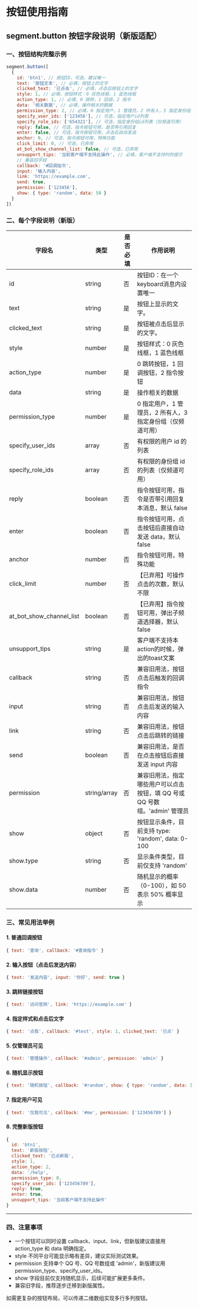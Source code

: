 # 按钮使用指南

## segment.button 按钮字段说明（新版适配）

### 一、按钮结构完整示例

```js
segment.button([
  {
    id: 'btn1', // 按钮ID，可选，建议唯一
    text: '按钮文本', // 必填，按钮上的文字
    clicked_text: '已点击', // 必填，点击后按钮上的文字
    style: 1, // 必填，按钮样式：0 灰色线框，1 蓝色线框
    action_type: 1, // 必填，0 跳转，1 回调，2 指令
    data: '相关数据', // 必填，操作相关的数据
    permission_type: 2, // 必填，0 指定用户，1 管理员，2 所有人，3 指定身份组
    specify_user_ids: ['123456'], // 可选，指定用户id列表
    specify_role_ids: ['654321'], // 可选，指定身份组id列表（仅频道可用）
    reply: false, // 可选，指令按钮可用，是否带引用回复
    enter: false, // 可选，指令按钮可用，点击后自动发送
    anchor: 0, // 可选，指令按钮可用，特殊功能
    click_limit: 0, // 可选，已弃用
    at_bot_show_channel_list: false, // 可选，已弃用
    unsupport_tips: '当前客户端不支持此操作', // 必填，客户端不支持时的提示
    // 兼容旧字段
    callback: '#回调指令',
    input: '输入内容',
    link: 'https://example.com',
    send: true,
    permission: ['123456'],
    show: { type: 'random', data: 50 }
  }
])
```

### 二、每个字段说明（新版）

| 字段名         | 类型           | 是否必填 | 作用说明                                                                 |
| -------------- | -------------- | -------- | ------------------------------------------------------------------------ |
| id             | string         | 否       | 按钮ID：在一个keyboard消息内设置唯一                                      |
| text           | string         | 是       | 按钮上显示的文字。                                                      |
| clicked_text   | string         | 是       | 按钮被点击后显示的文字。                                                 |
| style          | number         | 是       | 按钮样式：0 灰色线框，1 蓝色线框                                         |
| action_type    | number         | 是       | 0 跳转按钮，1 回调按钮，2 指令按钮                                       |
| data           | string         | 是       | 操作相关的数据                                                          |
| permission_type| number         | 是       | 0 指定用户，1 管理员，2 所有人，3 指定身份组（仅频道可用）              |
| specify_user_ids| array         | 否       | 有权限的用户 id 的列表                                                  |
| specify_role_ids| array         | 否       | 有权限的身份组 id 的列表（仅频道可用）                                   |
| reply          | boolean        | 否       | 指令按钮可用，指令是否带引用回复本消息，默认 false                       |
| enter          | boolean        | 否       | 指令按钮可用，点击按钮后直接自动发送 data，默认 false                    |
| anchor         | number         | 否       | 指令按钮可用，特殊功能                                                  |
| click_limit    | number         | 否       | 【已弃用】可操作点击的次数，默认不限                                     |
| at_bot_show_channel_list | boolean | 否     | 【已弃用】指令按钮可用，弹出子频道选择器，默认 false                    |
| unsupport_tips | string         | 是       | 客户端不支持本action的时候，弹出的toast文案                              |
| callback       | string         | 否       | 兼容旧用法，按钮点击后触发的回调指令                                     |
| input          | string         | 否       | 兼容旧用法，按钮点击后发送的输入内容                                     |
| link           | string         | 否       | 兼容旧用法，按钮点击后跳转的链接                                         |
| send           | boolean        | 否       | 兼容旧用法，是否在点击按钮后直接发送 input 内容                          |
| permission     | string/array   | 否       | 兼容旧用法，指定哪些用户可以点击按钮，填 QQ 号或 QQ 号数组。'admin' 管理员 |
| show           | object         | 否       | 按钮显示条件，目前支持 type: 'random', data: 0-100                      |
| show.type      | string         | 否       | 显示条件类型，目前仅支持 'random'                                        |
| show.data      | number         | 否       | 随机显示的概率（0-100），如 50 表示 50% 概率显示                          |

### 三、常见用法举例

#### 1. 普通回调按钮
```js
{ text: '查询', callback: '#查询指令' }
```

#### 2. 输入按钮（点击后发送内容）
```js
{ text: '发送内容', input: '你好', send: true }
```

#### 3. 跳转链接按钮
```js
{ text: '访问官网', link: 'https://example.com' }
```

#### 4. 指定样式和点击后文字
```js
{ text: '点我', callback: '#test', style: 1, clicked_text: '已点' }
```

#### 5. 仅管理员可见
```js
{ text: '管理操作', callback: '#admin', permission: 'admin' }
```

#### 6. 随机显示按钮
```js
{ text: '随机按钮', callback: '#random', show: { type: 'random', data: 30 } }
```

#### 7. 指定用户可见
```js
{ text: '仅我可见', callback: '#me', permission: ['123456789'] }
```

#### 8. 完整新版按钮
```js
{
  id: 'btn1',
  text: '新版按钮',
  clicked_text: '已点新版',
  style: 1,
  action_type: 2,
  data: '/help',
  permission_type: 0,
  specify_user_ids: ['123456789'],
  reply: true,
  enter: true,
  unsupport_tips: '当前客户端不支持此操作'
}
```

---

### 四、注意事项

- 一个按钮可以同时设置 callback、input、link，但新版建议直接用 action_type 和 data 明确指定。
- style 不同平台可能显示略有差异，建议实际测试效果。
- permission 支持单个 QQ 号、QQ 号数组或 'admin'，新版建议用 permission_type、specify_user_ids。
- show 字段目前仅支持随机显示，后续可能扩展更多条件。
- 兼容旧字段，推荐逐步迁移到新版属性。

如需更复杂的按钮布局，可以传递二维数组实现多行多列按钮。